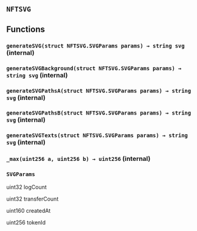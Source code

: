 ## `NFTSVG`

## Functions

### `generateSVG(struct NFTSVG.SVGParams params) → string svg` (internal)

### `generateSVGBackground(struct NFTSVG.SVGParams params) → string svg` (internal)

### `generateSVGPathsA(struct NFTSVG.SVGParams params) → string svg` (internal)

### `generateSVGPathsB(struct NFTSVG.SVGParams params) → string svg` (internal)

### `generateSVGTexts(struct NFTSVG.SVGParams params) → string svg` (internal)

### `_max(uint256 a, uint256 b) → uint256` (internal)

### `SVGParams`

uint32
logCount

uint32
transferCount

uint160
createdAt

uint256
tokenId
